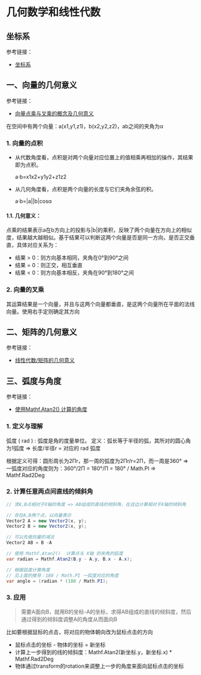 # 几何数学和线性代数

## 坐标系
参考链接：
* [坐标系](https://blog.csdn.net/weixin_43147385/article/details/124230124)

## 一、向量的几何意义

参考链接：
* [向量点乘与叉乘的概念及几何意义](https://zhuanlan.zhihu.com/p/359975221)

在空间中有两个向量：a(x1,y1,z1)，b(x2,y2,z2)，ab之间的夹角为α

### 1. 向量的点积

* 从代数角度看，点积是对两个向量对应位置上的值相乘再相加的操作，其结果即为点积。
  
  a·b=x1x2+y1y2+z1z2
* 从几何角度看，点积是两个向量的长度与它们夹角余弦的积。
  
  a·b=|a||b|cosα

#### 1.1. 几何意义：
点乘的结果表示a在b方向上的投影与|b|的乘积，反映了两个向量在方向上的相似度，结果越大越相似。基于结果可以判断这两个向量是否是同一方向，是否正交垂直，具体对应关系为：

* 结果 > 0：则方向基本相同，夹角在0°到90°之间
* 结果 = 0：则正交，相互垂直
* 结果 < 0：则方向基本相反，夹角在90°到180°之间

### 2. 向量的叉乘

其运算结果是一个向量，并且与这两个向量都垂直，是这两个向量所在平面的法线向量。使用右手定则确定其方向

## 二、矩阵的几何意义

参考链接：
* [线性代数/矩阵的几何意义](https://zhuanlan.zhihu.com/p/411758474)

## 三、弧度与角度

参考链接：
* [使用Mathf.Atan2() 计算的角度](https://blog.csdn.net/ashmoc/article/details/122394581?ydreferer=aHR0cHM6Ly9jbi5iaW5nLmNvbS8%3D)

### 1. 定义与理解
弧度 ( rad ) : 弧度是角的度量单位。
定义：弧长等于半径的弧，其所对的圆心角为1弧度 => 长度/半径r = 对应的 rad 弧度

根据定义可得：圆形周长为2Πr，那一周的弧度为2Πr/r=2Π，而一周是360° => 一弧度对应的角度则为：360°/2Π = 180°/Π = 180° / Math.PI => Mathf.Rad2Deg

### 2. 计算任意两点间直线的倾斜角
```csharp
// 求A,B点相对于X轴的角度 => AB组成的直线的倾斜角，在这边计算相对于X轴的倾斜角

// 存在A,B两个点，以向量表示
Vector2 A = new Vector2(x, y);
Vector2 B = new Vector2(x, y);

// 可以先做向量的减法
Vector2 AB = B -A

// 使用 Mathf.Atan2()  计算点与 X轴 的夹角的弧度
var radian = Mathf.Atan2(B.y - A.y, B.x - A.x);

// 根据弧度计算角度
// 见上面的推导：180 / Math.PI 一弧度对应的角度
var angle = (radian * (180 / Math.PI);
```

### 3. 应用

> 需要A面向B，就用B的坐标-A的坐标，求得AB组成的直线的倾斜度，然后通过得到的倾斜度调整A的角度从而面向B

比如要根据鼠标的点击，将对应的物体朝向改为鼠标点击的方向
- 鼠标点击的坐标 - 物体的坐标 = 新坐标
- 计算上一步得到的线的倾斜度：Mathf.Atan2(新坐标.y，新坐标.x) * Mathf.Rad2Deg
- 物体通过transform的rotation来调整上一步的角度来面向鼠标点击的坐标
